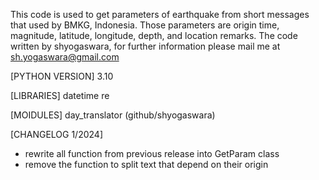 This code is used to get parameters of earthquake from short messages
that used by BMKG, Indonesia. Those parameters are origin time,
magnitude, latitude, longitude, depth, and location remarks.
The code written by shyogaswara, for further information please mail me 
at sh.yogaswara@gmail.com

[PYTHON VERSION]
3.10

[LIBRARIES]
datetime
re

[MOIDULES]
day_translator (github/shyogaswara)


[CHANGELOG 1/2024]
- rewrite all function from previous release into GetParam class
- remove the function to split text that depend on their origin
